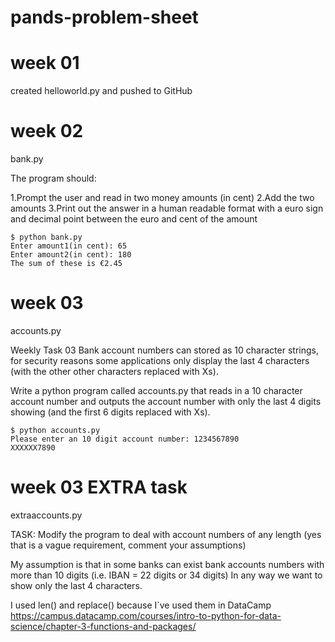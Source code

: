 # pands-problem-sheet

# week 01 
created helloworld.py and pushed to GitHub

# week 02 
bank.py

The program should:

1.Prompt the user and read in two money amounts (in cent)
2.Add the two amounts
3.Print out the answer in a human readable format with a euro sign and decimal point between the euro and cent of the amount 

```
$ python bank.py
Enter amount1(in cent): 65
Enter amount2(in cent): 180
The sum of these is €2.45
```

# week 03 
accounts.py

Weekly Task 03
Bank account numbers can stored as 10 character strings, for security reasons some applications only display the last 4 characters (with the other other characters replaced with Xs).

Write a python program called accounts.py that reads in a 10 character account number and outputs the account number with only the last 4 digits showing (and the first 6 digits replaced with Xs).
```
$ python accounts.py
Please enter an 10 digit account number: 1234567890
XXXXXX7890
```

# week 03  EXTRA task 
extraaccounts.py

TASK: Modify the program to deal with account numbers of any length (yes that is a vague requirement, comment your assumptions)

My assumption is that in some banks can exist bank accounts numbers with more than 10 digits (i.e. IBAN = 22 digits or 34 digits)
In any way we want to show only the last 4 characters. 

I used len() and replace() because I`ve used them in DataCamp https://campus.datacamp.com/courses/intro-to-python-for-data-science/chapter-3-functions-and-packages/


